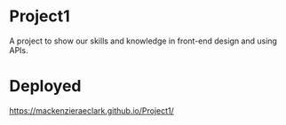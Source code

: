# Project1
A project to show our skills and knowledge in front-end design and using APIs.

# Deployed
https://mackenzieraeclark.github.io/Project1/
